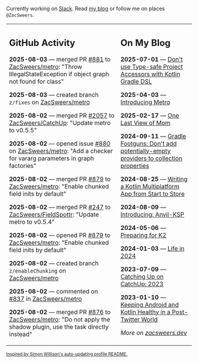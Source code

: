 Currently working on [Slack](https://slack.com/). Read [my blog](https://zacsweers.dev/) or follow me on places `@ZacSweers`.

<table><tr><td valign="top" width="60%">

## GitHub Activity
<!-- githubActivity starts -->
**2025-08-03** — merged PR [#881](https://github.com/ZacSweers/metro/pull/881) to [ZacSweers/metro](https://github.com/ZacSweers/metro): "Throw IllegalStateException if object graph not found for class"

**2025-08-03** — created branch `z/fixes` on [ZacSweers/metro](https://github.com/ZacSweers/metro)

**2025-08-02** — merged PR [#2057](https://github.com/ZacSweers/CatchUp/pull/2057) to [ZacSweers/CatchUp](https://github.com/ZacSweers/CatchUp): "Update metro to v0.5.5"

**2025-08-02** — opened issue [#880](https://github.com/ZacSweers/metro/issues/880) on [ZacSweers/metro](https://github.com/ZacSweers/metro): "Add a checker for vararg parameters in graph factories"

**2025-08-02** — merged PR [#879](https://github.com/ZacSweers/metro/pull/879) to [ZacSweers/metro](https://github.com/ZacSweers/metro): "Enable chunked field inits by default"

**2025-08-02** — merged PR [#247](https://github.com/ZacSweers/FieldSpottr/pull/247) to [ZacSweers/FieldSpottr](https://github.com/ZacSweers/FieldSpottr): "Update metro to v0.5.4"

**2025-08-02** — opened PR [#879](https://github.com/ZacSweers/metro/pull/879) to [ZacSweers/metro](https://github.com/ZacSweers/metro): "Enable chunked field inits by default"

**2025-08-02** — created branch `z/enableChunking` on [ZacSweers/metro](https://github.com/ZacSweers/metro)

**2025-08-02** — commented on [#837](https://github.com/ZacSweers/metro/pull/837#issuecomment-3146709163) in [ZacSweers/metro](https://github.com/ZacSweers/metro)

**2025-08-02** — merged PR [#876](https://github.com/ZacSweers/metro/pull/876) to [ZacSweers/metro](https://github.com/ZacSweers/metro): "Do not apply the shadow plugin, use the task directly instead"
<!-- githubActivity ends -->
</td><td valign="top" width="40%">

## On My Blog
<!-- blog starts -->
**2025-07-01** — [Don't use Type-safe Project Accessors with Kotlin Gradle DSL](https://www.zacsweers.dev/dont-use-type-safe-project-accessors-with-kotlin-gradle-dsl/)

**2025-04-03** — [Introducing Metro](https://www.zacsweers.dev/introducing-metro/)

**2025-02-17** — [One Last View of Mom](https://www.zacsweers.dev/one-last-view-of-mom/)

**2024-09-11** — [Gradle Footguns: Don't add potentially-empty providers to collection properties](https://www.zacsweers.dev/gradle-footgun-adding-empty-providers-to-collection-properties/)

**2024-08-25** — [Writing a Kotlin Multiplatform App from Start to Store](https://www.zacsweers.dev/writing-a-kotlin-multiplatform-app-from-start-to-store/)

**2024-08-09** — [Introducing: Anvil-KSP](https://www.zacsweers.dev/introducing-anvil-ksp/)

**2024-05-06** — [Preparing for K2](https://www.zacsweers.dev/preparing-for-k2/)

**2024-01-03** — [Life in 2024](https://www.zacsweers.dev/life-in-2024/)

**2023-07-09** — [Catching Up on CatchUp: 2023](https://www.zacsweers.dev/catching-up-on-catchup-2023/)

**2023-01-10** — [Keeping Android and Kotlin Healthy in a Post-Twitter World](https://www.zacsweers.dev/keeping-android-healthy/)
<!-- blog ends -->
_More on [zacsweers.dev](https://zacsweers.dev/)_
</td></tr></table>

<sub><a href="https://simonwillison.net/2020/Jul/10/self-updating-profile-readme/">Inspired by Simon Willison's auto-updating profile README.</a></sub>